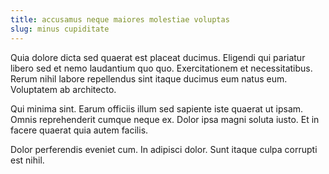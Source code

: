 ```yaml
---
title: accusamus neque maiores molestiae voluptas
slug: minus cupiditate
---
```


Quia dolore dicta sed quaerat est placeat ducimus. Eligendi qui pariatur libero sed et nemo laudantium quo quo. Exercitationem et necessitatibus. Rerum nihil labore repellendus sint itaque ducimus eum natus eum. Voluptatem ab architecto.

Qui minima sint. Earum officiis illum sed sapiente iste quaerat ut ipsam. Omnis reprehenderit cumque neque ex. Dolor ipsa magni soluta iusto. Et in facere quaerat quia autem facilis.

Dolor perferendis eveniet cum. In adipisci dolor. Sunt itaque culpa corrupti est nihil.
